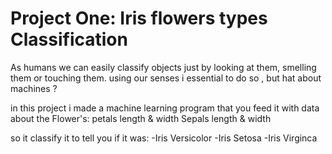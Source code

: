 # Project One: Iris flowers types Classification

As humans we can easily classify objects just by looking at them, smelling them or touching them. using our senses i essential to do so , but hat about machines ?

in this project i made a machine learning program that you feed it with data about the Flower's:
petals length & width
Sepals length & width

so it classify it to tell you if it was:
-Iris Versicolor
-Iris Setosa
-Iris Virginca

